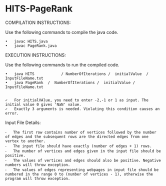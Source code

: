 
# HITS-PageRank

COMPILATION INSTRUCTIONS:

Use the following commands to compile the java code.

	•	javac HITS.java
	•	javac PageRank.java


EXECUTION INSTRUCTIONS:

Use the following commands to run the compiled code.

	•	java HITS            / NumberOfIterations /  initialValue  / InputFileName.txt
	•	java PageRank  /  NumberOfIterations /  initialValue /  InputFileName.txt


	✓	For initialVAlue, you need to enter -2,-1 or 1 as input. The initial value 0 gives 'NaN' value.
	✓	Exactly 3 arguments is needed. Violating this condition causes an error.


Input File Details:

	⁃	The first row contains number of vertices followed by the number of edges and the subsequent rows are the directed edges from one vertex to another. 
	⁃	The input file should have exactly (number of edges + 1) rows.
	⁃	The number of vertices and edges given in the input file should be positive.
	⁃	The values of vertices and edges should also be positive. Negative numbers will throw exception.
	⁃	The values of edges representing webpages in input file should be numbered in the range 0 to (number of vertices - 1), otherwise the program will throw exception.
